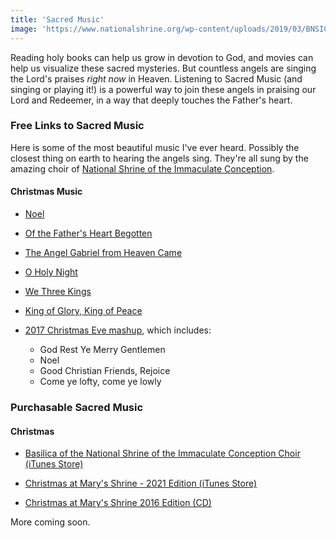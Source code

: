 ```yaml
---
title: 'Sacred Music'
image: 'https://www.nationalshrine.org/wp-content/uploads/2019/03/BNSIC-come-and-experience-banner.png?id=5788'
---
```


Reading holy books can help us grow in devotion to God, and movies can help us visualize these sacred mysteries. But countless angels are singing the Lord's praises *right now* in Heaven. Listening to Sacred Music (and singing or playing it!) is a powerful way to join these angels in praising our Lord and Redeemer, in a way that deeply touches the Father's heart.

### Free Links to Sacred Music

Here is some of the most beautiful music I've ever heard. Possibly the closest thing on earth to hearing the angels sing. They're all sung by the amazing choir of [National Shrine of the Immaculate Conception](https://www.nationalshrine.org/).

#### Christmas Music

* [Noel](https://www.youtube.com/watch?v=wuIwAfHyPDw&t=4863s)

* [Of the Father's Heart Begotten](https://www.youtube.com/watch?v=wuIwAfHyPDw&t=5252s)

* [The Angel Gabriel from Heaven Came](https://www.youtube.com/watch?v=hfA-Mr0aVoo&t=1907s)

* [O Holy Night](https://www.youtube.com/watch?v=4GsZYlPrkXw&t=7745s)

* [We Three Kings](https://www.youtube.com/watch?v=P19UtVOBOxo&t=3262s)

* [King of Glory, King of Peace](https://www.youtube.com/watch?v=ze5fxkUcpbc&t=1959s)

* [2017 Christmas Eve mashup](https://www.youtube.com/watch?t=1462&v=ze5fxkUcpbc&feature=youtu.be), which includes:
  * God Rest Ye Merry Gentlemen
  * Noel
  * Good Christian Friends, Rejoice
  * Come ye lofty, come ye lowly

### Purchasable Sacred Music

#### Christmas

* [Basilica of the National Shrine of the Immaculate Conception Choir (iTunes Store)](https://music.apple.com/co/artist/basilica-of-the-national-shrine-of/459104005?l=en)

* [Christmas at Mary's Shrine - 2021 Edition (iTunes Store)](https://music.apple.com/co/album/christmas-at-marys-shrine-2021-edition/1594200472?l=en)

* [Christmas at Mary's Shrine 2016 Edition (CD)](https://www.amazon.com/Christmas-at-Marys-Shrine-2016/dp/B0876F86CB/ref=sr_1_2?qid=1641560517&refinements=p_32%3AChoir+of+the+National+Shrine+of+the+Immaculate+Conception&s=music&sr=1-2)

More coming soon.